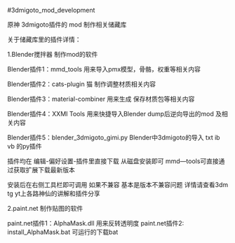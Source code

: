 #3dmigoto_mod_development

原神 3dmigoto插件的 mod 制作相关储藏库

关于储藏库里的插件详情：

1.Blender搅拌器 制作mod的软件

Blender插件1：mmd_tools   用来导入pmx模型，骨骼，权重等相关内容

Blender插件2：cats-plugin 猫  制作调整材质相关内容

Blender插件3：material-combiner   用来生成 保存材质包等相关内容

Blender插件4：XXMI Tools 用来快捷导入Blender dump后逆向导出的mod 及相关内容

Blender插件5：blender_3dmigoto_gimi.py Blender中3dmigoto的导入 txt ib vb 的py插件

插件均在 编辑-偏好设置-插件里直接下载 从磁盘安装即可  mmd—tools可直接通过获取扩展下载最新版本

安装后在右侧工具栏即可调用 如果不兼容 基本是版本不兼容问题 详情请查看3dm tg yt上各路神仙的讲解和插件分享


2.paint.net 制作贴图的软件

paint.net插件1：AlphaMask.dll   用来反转透明度
paint.net插件2: install_AlphaMask.bat 可运行的下载bat
